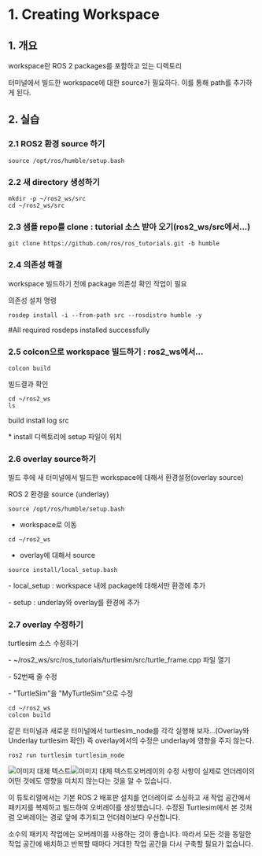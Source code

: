 # 1. Creating Workspace



## 1. 개요

workspace란 ROS 2 packages를 포함하고 있는 디렉토리

터미널에서 빌드한 workspace에 대한 source가 필요하다. 이를 통해 path를 추가하게 된다.



## **2. 실습**



### **2.1 ROS2 환경 source 하기**

```
source /opt/ros/humble/setup.bash
```



### **2.2 새 directory 생성하기**

```
mkdir -p ~/ros2_ws/src
cd ~/ros2_ws/src
```



### **2.3 샘플 repo를 clone :** tutorial 소스 받아 오기(ros2_ws/src에서...)

```
git clone https://github.com/ros/ros_tutorials.git -b humble
```



### **2.4 의존성 해결** 

workspace 빌드하기 전에 package 의존성 확인 작업이 필요

의존성 설치 명령

```
rosdep install -i --from-path src --rosdistro humble -y
```

\#All required rosdeps installed successfully



### **2.5 colcon으로 workspace 빌드하기 :** ros2_ws에서...

```
colcon build
```

빌드결과 확인

```
cd ~/ros2_ws
ls
```

build  install  log  src

\* install 디렉토리에 setup 파일이 위치



### **2.6 overlay source하기**

빌드 후에 새 터미널에서 빌드한 workspace에 대해서 환경설정(overlay source)

ROS 2 환경을 source (underlay)

```
source /opt/ros/humble/setup.bash
```

- workspace로 이동

```
cd ~/ros2_ws
```

- overlay에 대해서 source

```
source install/local_setup.bash
```

\- local_setup : workspace 내에 package에 대해서만 환경에 추가 

\- setup : underlay와 overlay를 환경에 추가



### **2.7 overlay 수정하기**

turtlesim 소스 수정하기

\- ~/ros2_ws/src/ros_tutorials/turtlesim/src/turtle_frame.cpp 파일 열기

\- 52번째 줄 수정

\- "TurtleSim"을 "MyTurtleSim"으로 수정

```
cd ~/ros2_ws
colcon build
```

같은 터미널과 새로운 터미널에서 turtlesim_node를 각각 실행해 보자...(Overlay와 Underlay turtlesim 확인) 즉 overlay에서의 수정은 underlay에 영향을 주지 않는다.

```
ros2 run turtlesim turtlesim_node
```

<img src="https://github.com/firstbot1/ROS2STUDY/blob/main/2.CLI libs%20tools/pic/2_1.png" alt="이미지 대체 텍스트" style="float: left;">

<img src="https://github.com/firstbot1/ROS2STUDY/blob/main/2.CLI libs%20tools/pic/2_2.png" alt="이미지 대체 텍스트" style="float: left;">

오버레이의 수정 사항이 실제로 언더레이의 어떤 것에도 영향을 미치지 않는다는 것을 알 수 있습니다.



이 튜토리얼에서는 기본 ROS 2 배포판 설치를 언더레이로 소싱하고 새 작업 공간에서 패키지를 복제하고 빌드하여 오버레이를 생성했습니다. 수정된 Turtlesim에서 본 것처럼 오버레이는 경로 앞에 추가되고 언더레이보다 우선합니다.

소수의 패키지 작업에는 오버레이를 사용하는 것이 좋습니다. 따라서 모든 것을 동일한 작업 공간에 배치하고 반복할 때마다 거대한 작업 공간을 다시 구축할 필요가 없습니다.
